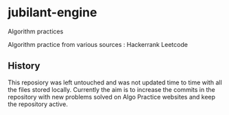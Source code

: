 # jubilant-engine
Algorithm practices

Algorithm practice from various sources :
Hackerrank
Leetcode


## History
This reposiory was left untouched and was not updated time to time with all the files stored locally. Currently the aim is to increase the commits in the repository with new problems solved on Algo Practice websites and keep the repository active.

